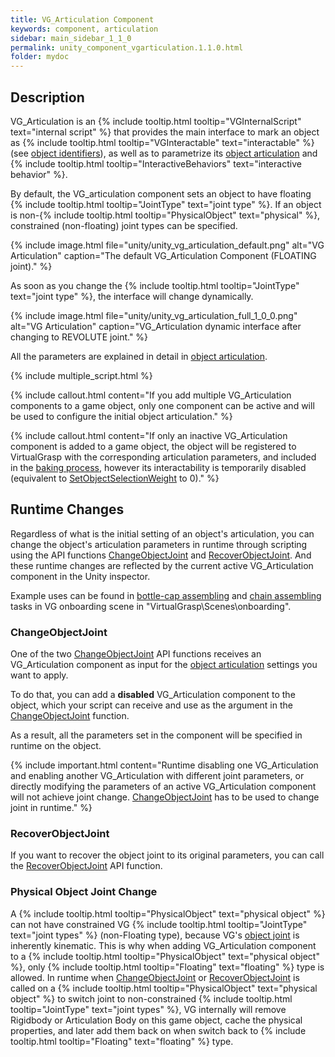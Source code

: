 ```yaml
---
title: VG_Articulation Component
keywords: component, articulation
sidebar: main_sidebar_1_1_0
permalink: unity_component_vgarticulation.1.1.0.html
folder: mydoc
---
```


## Description

VG_Articulation is an {% include tooltip.html tooltip="VGInternalScript" text="internal script" %} that provides the main interface to mark an object as {% include tooltip.html tooltip="VGInteractable" text="interactable" %} (see [object identifiers](unity_get_started_objects.1.1.0.html#customizing-layers-and-component-names)), as well as to parametrize its [object articulation](object_articulation.1.1.0.html#object-articulation) and {% include tooltip.html tooltip="InteractiveBehaviors" text="interactive behavior" %}. 

By default, the VG_articulation component sets an object to have floating {% include tooltip.html tooltip="JointType" text="joint type" %}. If an object is non-{% include tooltip.html tooltip="PhysicalObject" text="physical" %}, constrained (non-floating) joint types can be specified. 

{% include image.html file="unity/unity_vg_articulation_default.png" alt="VG Articulation" caption="The default VG_Articulation Component (FLOATING joint)." %}

As soon as you change the {% include tooltip.html tooltip="JointType" text="joint type" %}, the interface will change dynamically.

{% include image.html file="unity/unity_vg_articulation_full_1_0_0.png" alt="VG Articulation" caption="VG_Articulation dynamic interface after changing to REVOLUTE joint." %}

All the parameters are explained in detail in [object articulation](object_articulation.1.1.0.html#object-articulation).

{% include multiple_script.html %}

{% include callout.html content="If you add multiple VG_Articulation components to a game object, only one component can be active and will be used to configure the initial object articulation." %}

{% include callout.html content="If only an inactive VG_Articulation component is added to a game object, the object will be registered to VirtualGrasp with the corresponding articulation parameters, and included in the [baking process](unity_component_vgbakingclient.1.1.0.html#step-2-preparation), however its interactability is temporarily disabled (equivalent to [SetObjectSelectionWeight](virtualgrasp_unityapi.1.1.0.html#vg_controllersetobjectselectionweight) to 0)." %}

## Runtime Changes

Regardless of what is the initial setting of an object's articulation, you can change the object's articulation parameters in runtime 
through scripting using the API functions [ChangeObjectJoint](virtualgrasp_unityapi.1.1.0.html#vg_controllerchangeobjectjoint) 
and [RecoverObjectJoint](virtualgrasp_unityapi.1.1.0.html#vg_controllerrecoverobjectjoint). And these runtime changes are reflected by the current active VG_Articulation component in the Unity inspector.

Example uses can be found in [bottle-cap assembling](unity_vgonboarding_task5.1.1.0.html) and [chain assembling](unity_vgonboarding_task7.1.1.0.html) tasks in VG onboarding scene in "VirtualGrasp\Scenes\onboarding".

### ChangeObjectJoint

One of the two [ChangeObjectJoint](virtualgrasp_unityapi.1.1.0.html#vg_controllerchangeobjectjoint) API functions receives an VG_Articulation component as input for the [object articulation](object_articulation.1.1.0.html#object-articulation) settings you want to apply.

To do that, you can add a **disabled** VG_Articulation component to the object, which your script can receive and use as the argument in the [ChangeObjectJoint](virtualgrasp_unityapi.1.1.0.html#vg_controllerchangeobjectjoint) function.

As a result, all the parameters set in the component will be specified in runtime on the object. 

{% include important.html content="Runtime disabling one VG_Articulation and enabling another VG_Articulation with different joint parameters, or directly modifying the parameters of an active VG_Articulation component will not achieve joint change. [ChangeObjectJoint](virtualgrasp_unityapi.1.1.0.html#vg_controllerchangeobjectjoint-1) has to be used to change joint in runtime." %}

### RecoverObjectJoint

If you want to recover the object joint to its original parameters, you can call the [RecoverObjectJoint](virtualgrasp_unityapi.1.1.0.html#vg_controllerrecoverobjectjoint) API function.

### Physical Object Joint Change

A {% include tooltip.html tooltip="PhysicalObject" text="physical object" %} can not have constrained VG {% include tooltip.html tooltip="JointType" text="joint types" %} (non-Floating type), because VG's [object joint](object_articulation.1.1.0.html#object-joint) is inherently kinematic. This is why when adding VG_Articulation component to a {% include tooltip.html tooltip="PhysicalObject" text="physical object" %}, only {% include tooltip.html tooltip="Floating" text="floating" %} type is allowed. 
In runtime when [ChangeObjectJoint](virtualgrasp_unityapi.1.1.0.html#vg_controllerchangeobjectjoint-1) or [RecoverObjectJoint](virtualgrasp_unityapi.1.1.0.html#vg_controllerrecoverobjectjoint) is called on a {% include tooltip.html tooltip="PhysicalObject" text="physical object" %} to switch joint to non-constrained {% include tooltip.html tooltip="JointType" text="joint types" %}, VG internally will remove Rigidbody or Articulation Body on this game object, cache the physical properties, and later add them back on when switch back to {% include tooltip.html tooltip="Floating" text="floating" %} type.